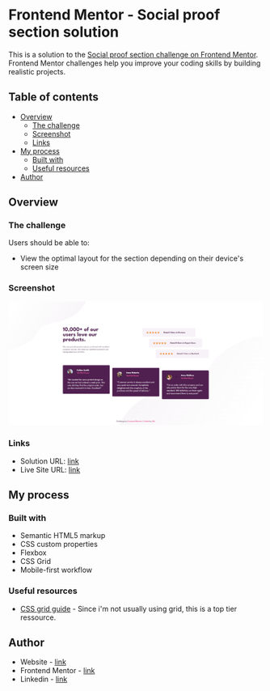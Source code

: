 # Frontend Mentor - Social proof section solution

This is a solution to the [Social proof section challenge on Frontend Mentor](https://www.frontendmentor.io/challenges/social-proof-section-6e0qTv_bA). Frontend Mentor challenges help you improve your coding skills by building realistic projects. 

## Table of contents

- [Overview](#overview)
  - [The challenge](#the-challenge)
  - [Screenshot](#screenshot)
  - [Links](#links)
- [My process](#my-process)
  - [Built with](#built-with)
  - [Useful resources](#useful-resources)
- [Author](#author)

## Overview

### The challenge

Users should be able to:

- View the optimal layout for the section depending on their device's screen size

### Screenshot

![header](https://github.com/anespoul34/social-proof-section-master/blob/main/images/screenshot.png)

### Links

- Solution URL: [link](https://www.frontendmentor.io/solutions/social-proof-section-using-html-css-and-grid-9FpPbk4quG)
- Live Site URL: [link](https://social-proof-section-master-pi-pink.vercel.app/)

## My process

### Built with

- Semantic HTML5 markup
- CSS custom properties
- Flexbox
- CSS Grid
- Mobile-first workflow

### Useful resources

- [CSS grid guide](https://css-tricks.com/snippets/css/complete-guide-grid/) - Since i'm not usually using grid, this is a top tier ressource.

## Author

- Website - [link](https://www.arthurnespoulous.com)
- Frontend Mentor - [link](https://www.frontendmentor.io/profile/anespoul34)
- Linkedin - [link](https://www.linkedin.com/in/arthur-nespoulous-956970142)
